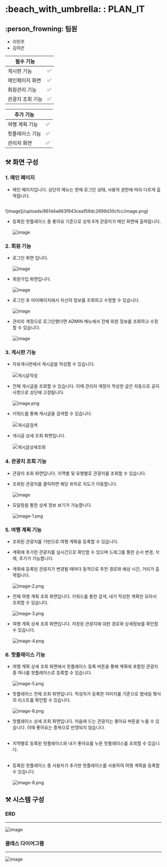 
# :beach_with_umbrella: : PLAN_IT





## :person_frowning: 팀원

- 이민주
- 김하은

| 필수 기능 |  |
| -------- | ------------------ |
| 게시판 기능 | :white_check_mark: |
| 메인페이지 화면 | :white_check_mark: |
| 회원관리 기능 | :white_check_mark: |
| 관광지 조회 기능 | :white_check_mark: |

| 추가 기능 |  |
| -------- | ------------------ |
| 여행 계획 기능 | :white_check_mark: |
| 핫플레이스 기능 | :white_check_mark: |
| 관리자 화면 | :white_check_mark: |


## ⚒️ 화면 구성
### 1. 메인 페이지
- 메인 페이지입니다. 상단의 메뉴는 현재 로그인 상태, 사용자 권한에 따라 다르게 출력됩니다.    
<br/>
![image](/uploads/861d4a663f943cea159dc2699d30cfcc/image.png)

- 등록된 핫플레이스 중 좋아요 기준으로 상위 6개 관광지가 메인 화면에 출력됩니다.<br/><br/>
![image](/uploads/09cbd47951e8e503d86070ae79be27fc/image.png)


### 2. 회원 기능
- 로그인 화면 입니다.<br/><br/>
![image](/uploads/9eaa4046612d097a806239c80b7619f1/image.png)

- 회원가입 화면입니다.<br/><br/>
![image](/uploads/f2f0070965d7b9b784401b6437ce8b6f/image.png)

- 로그인 후 마이페이지에서 자신의 정보를 조회하고 수정할 수 있습니다.<br/><br/>
![image](/uploads/fc6032e6dd74a3f8eb4db9f984256f53/image.png)

- 관리자 계정으로 로그인했다면 ADMIN 메뉴에서 전체 회원 정보를 조회하고 수정할 수 있습니다.<br/><br/>
![image](/uploads/6b91f3c5ff060d4ea1dcc846157875f0/image.png)

### 3. 게시판 기능
- 자유게시판에서 게시글을 작성할 수 있습니다.<br/><br/>
![게시글작성](/uploads/e9c6f9e7687a8faabbffc79f8507b996/스크린샷_2023-11-12_오후_4.32.22.png)

- 전체 게시글을 조회할 수 있습니다. 이때 관리자 계정이 작성한 글은 자동으로 공지사항으로 상단에 고정됩니다.<br/><br/>
![image.png](./image.png)

- 키워드를 통해 게시글을 검색할 수 있습니다.<br/><br/>
![게시글검색](/uploads/1ceba2374460d1d827853904405b1955/스크린샷_2023-11-12_오후_4.25.16.png)

- 게시글 상세 조회 화면입니다.<br/><br/>
![게시글상세조회](/uploads/c4202f7a0c6df617c9dc75c2be4b71e2/스크린샷_2023-11-12_오후_4.27.02.png)




### 4. 관광지 조회 기능
- 관광지 조회 화면입니다. 지역별 및 유형별로 관광지를 조회할 수 있습니다.
- 조회된 관광지를 클릭하면 해당 위치로 지도가 이동합니다.<br/><br/>
![image](/uploads/13c8ce3a8e1e8a0b7256121da7bb13a3/image.png)

- 모달창을 통한 상세 정보 보기가 가능합니다.<br/><br/>
![image-1.png](./image-1.png)

### 5. 여행 계획 기능
- 조회된 관광지를 기반으로 여행 계획을 등록할 수 있습니다.
- 계획에 추가한 관광지를 실시간으로 확인할 수 있으며 드래그를 통한 순서 변경, 삭제, 추가가 가능합니다.
- 계획에 등록된 관광지가 변경될 때마다 동적으로 추천 경로와 예상 시간, 거리가 출력됩니다.<br/><br/>
![image-2.png](./image-2.png)

- 전체 여행 계획 조회 화면입니다. 키워드를 통한 검색, 내가 작성한 계획만 모아서 조회할 수 있습니다.<br/><br/>
![image-3.png](./image-3.png)

- 여행 계획 상세 조회 화면입니다. 저장된 관광지에 대한 경로와 상세정보를 확인할 수 있습니다.<br/><br/>
![image-4.png](./image-4.png)


### 6. 핫플레이스 기능
- 여행 계획 상세 조회 화면에서 핫플레이스 등록 버튼을 통해 계획에 포함된 관광지 중 하나를 핫플레이스로 등록할 수 있습니다.<br/><br/>
![image-5.png](./image-5.png)

- 핫플레이스 전체 조회 화면입니다. 작성자가 등록한 이미지를 기준으로 썸네일 형식의 리스트를 확인할 수 있습니다.<br/><br/>
![image-6.png](./image-6.png)

- 핫플레이스 상세 조회 화면입니다. 마음에 드는 관광지는 좋아요 버튼을 누를 수 있습니다. 이때 좋아요는 중복으로 반영되지 않습니다.<br/><br/>

- 지역별로 등록된 핫플레이스와 내가 좋아요를 누른 핫플레이스를 조회할 수 있습니다.<br/><br/>

- 등록된 핫플레이스 중 사용자가 추가한 핫플레이스를 사용하여 여행 계획을 등록할 수 있습니다.<br/><br/>
![image-8.png](./image-8.png)

## ⚒️ 시스템 구성
### ERD
---
![image](/uploads/cffb671a5c7a1d1b67c41386262c836c/image.png)

### 클래스 다이어그램
---
![image](/uploads/672c9df9a389dcbec586bcafef847322/image.png)

